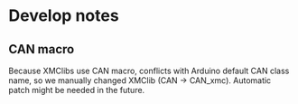 # Develop notes

## CAN macro
Because XMClibs use CAN macro, conflicts with Arduino default CAN class name, so we manually changed XMClib (CAN -> CAN_xmc). Automatic patch might be needed in the future. 

